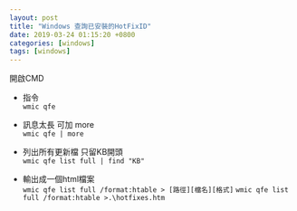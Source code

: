 ```yaml
---
layout: post
title: "Windows 查詢已安裝的HotFixID"
date: 2019-03-24 01:15:20 +0800
categories: [windows]
tags: [windows]
---
```


開啟CMD

- 指令<br>
`wmic qfe`

- 訊息太長 可加 more<br>
`wmic qfe | more`

- 列出所有更新檔 只留KB開頭<br>
`wmic qfe list full | find "KB"`

- 輸出成一個html檔案<br>
`wmic qfe list full /format:htable > [路徑][檔名][格式]`
`wmic qfe list full /format:htable >.\hotfixes.htm`


